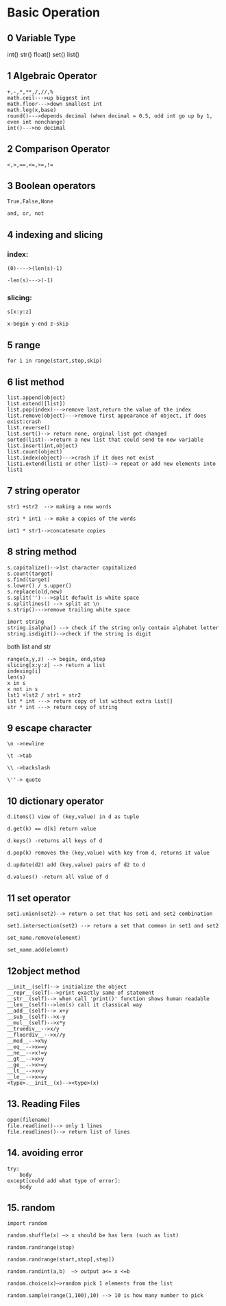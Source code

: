 # Basic Operation 

## 0 Variable Type 
int()
str()
float()
set()
list()

## 1 Algebraic Operator
```
+,-,*,**,/,//,%
math.ceil--->up biggest int
math.floor--->down smallest int
math.log(x,base)
round()--->depends decimal (when decimal = 0.5, odd int go up by 1, even int nonchange)
int()--->no decimal
```
## 2 Comparison Operator
```
<,>,==,<=,>=,!=
```

## 3 Boolean operators

    True,False,None

    and, or, not

## 4 indexing and slicing
### index:
    
    (0)---->(len(s)-1)

    -len(s)--->(-1)

### slicing:
    s[x:y:z]

    x-begin y-end z-skip

## 5 range
    for i in range(start,stop,skip)

## 6 list method
```
list.append(object)
list.extend([list])
list.pop(index)--->remove last,return the value of the index
list.remove(object)--->remove first appearance of object, if does exist:crash
list.reverse()
list.sort()--> return none, orginal list got changed
sorted(list)-->return a new list that could send to new variable
list.insert(int,object)
list.count(object)
list.index(object)--->crash if it does not exist
list1.extend(list1 or other list)--> repeat or add new elements into list1
```
## 7 string operator
    str1 +str2  --> making a new words

    str1 * int1 --> make a copies of the words

    int1 * str1-->concatenate copies

## 8 string method
```
s.capitalize()-->1st character capitalized
s.count(target)
s.find(target)
s.lower() / s.upper()
s.replace(old,new)
s.split('')--->split default is white space
s.splitlines() --> split at \n
s.strip()--->remove trailing white space
```
```
imort string
string.isalpha() --> check if the string only contain alphabet letter
string.isdigit()-->check if the string is digit 
```
both list and str
```
range(x,y,z) --> begin, end,step
slicing[x:y:z] --> return a list
indexing[i]
len(s)
x in s
x not in s
lst1 +lst2 / str1 + str2
lst * int ---> return copy of lst without extra list[]
str * int ---> return copy of string

```
## 9 escape character

    \n ->newline

    \t ->tab

    \\ ->backslash

    \''-> quote

## 10 dictionary operator

    d.items() view of (key,value) in d as tuple

    d.get(k) == d[k] return value

    d.keys() -returns all keys of d

    d.pop(k) removes the (key,value) with key from d, returns it value

    d.update(d2) add (key,value) pairs of d2 to d

    d.values() -return all value of d

## 11 set operator

    set1.union(set2)--> return a set that has set1 and set2 combination

    set1.intersection(set2) --> return a set that common in set1 and set2

    set_name.remove(element)

    set_name.add(elemnt)

## 12object method
```
__init__(self)--> initialize the object
__repr__(self)-->print exactly same of statement
__str__(self)--> when call 'print()' function shows human readable
__len__(self)-->len(s) call it classical way
__add__(self)--> x+y
__sub__(self)-->x-y
__mul__(self)-->x*y
__truediv__-->x/y
__floordiv__-->x//y
__mod__-->x%y
__eq__-->x==y
__ne__-->x!=y
__gt__-->x>y
__ge__-->x>=y
__lt__-->x<y
__le__-->x<=y
<type>.__init__(x)--><type>(x)
```

## 13. Reading Files
```
open(filename)
file.readline()--> only 1 lines
file.readlines()--> return list of lines
```

## 14. avoiding error
```
try:
    body
except[could add what type of error]:
    body
```
## 15. random

    import random

    random.shuffle(x) —> x should be has lens (such as list)

    random.randrange(stop)

    random.randrange(start,stop[,step])

    random.randint(a,b)  —> output a<= x <=b

    random.choice(x)—>random pick 1 elements from the list

    random.sample(range(1,100),10) --> 10 is how many number to pick












